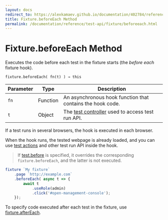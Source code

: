 ```yaml
---
layout: docs
redirect_to: https://alexkamaev.github.io/documentation/402784/reference/test-api/fixture/beforeeach
title: Fixture.beforeEach Method
permalink: /documentation/reference/test-api/fixture/beforeeach.html
---
```

# Fixture.beforeEach Method

Executes the code before each test in the fixture starts (the *before each* fixture hook).

```text
fixture.beforeEach( fn(t) ) → this
```

Parameter | Type     | Description
--------- | -------- | ---------------------------------------------------------------------------
`fn`      | Function | An asynchronous hook function that contains the hook code.
`t`       | Object   | The [test controller](../testcontroller/README.md) used to access test run API.

If a test runs in several browsers, the hook is executed in each browser.

When the hook runs, the tested webpage is already loaded, and you can use [test actions](../../../guides/basic-guides/interact-with-the-page.md) and other test run API inside the hook.

> If [test.before](../test/before.md) is specified, it overrides the corresponding
> `fixture.beforeEach`, and the latter is not executed.

```js
fixture `My fixture`
    .page `http://example.com`
    .beforeEach( async t => {
        await t
            .useRole(admin)
            .click('#open-management-console');
    });
```

To specify code executed after each test in the fixture, use [fixture.afterEach](aftereach.md).
